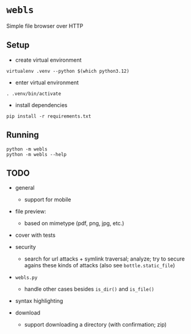 # `webls`

Simple file browser over HTTP

## Setup

- create virtual environment
```
virtualenv .venv --python $(which python3.12)
```

- enter virtual environment
```
. .venv/bin/activate
```

- install dependencies
```
pip install -r requirements.txt
```

## Running

```
python -m webls
python -m webls --help
```

## TODO

- general
  - support for mobile

- file preview:
  - based on mimetype (pdf, png, jpg, etc.)

- cover with tests

- security
  - search for url attacks + symlink traversal; analyze; try to secure agains
    these kinds of attacks (also see `bottle.static_file`)

- `webls.py`
  - handle other cases besides `is_dir()` and `is_file()`

- syntax highlighting

- download
  - support downloading a directory (with confirmation; zip)
